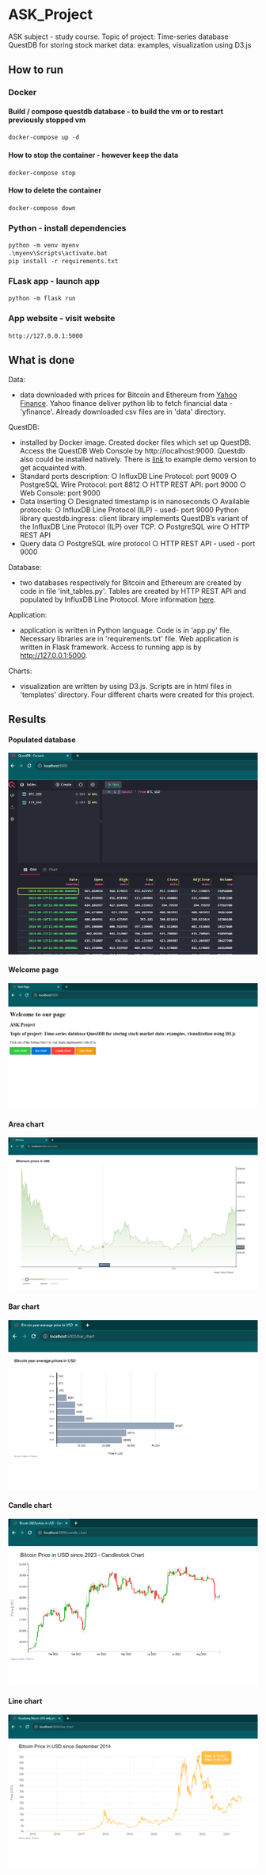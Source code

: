 # ASK_Project

ASK subject - study course. Topic of project: Time-series database QuestDB for storing stock market data: examples,
visualization using D3.js

## How to run

### Docker

#### Build / compose questdb database - to build the vm or to restart previously stopped vm

    docker-compose up -d

#### How to stop the container - however keep the data

    docker-compose stop

#### How to delete the container

    docker-compose down

### Python - install dependencies

    python -m venv myenv
    .\myenv\Scripts\activate.bat
    pip install -r requirements.txt

### FLask app - launch app

    python -m flask run

### App website - visit website

    http://127.0.0.1:5000

## What is done

Data:

* data downloaded with prices for Bitcoin and Ethereum from [Yahoo Finance](https://finance.yahoo.com/). Yahoo finance
  deliver python lib to fetch financial data - 'yfinance'. Already downloaded csv files are in 'data' directory.

QuestDB:

* installed by Docker image. Created docker files which set up QuestDB. Access the QuestDB Web Console
  by http://localhost:9000. Questdb also could be installed natively. There is [link](https://demo.questdb.io/) to
  example demo version to get acquainted with.
* Standard ports description:
    ○ InfluxDB Line Protocol: port 9009
    ○ PostgreSQL Wire Protocol: port 8812
    ○ HTTP REST API: port 9000
    ○ Web Console: port 9000
* Data inserting
    ○ Designated timestamp is in nanoseconds
    ○ Available protocols:
        ○ InfluxDB Line Protocol (ILP) - used-  port 9000
        Python library questdb.ingress: client library implements QuestDB’s variant of the InfluxDB Line Protocol (ILP) over TCP.
        ○ PostgreSQL wire 
        ○ HTTP REST API
* Query data 
    ○ PostgreSQL wire protocol
    ○ HTTP REST API - used - port 9000

Database:

* two databases respectively for Bitcoin and Ethereum are created by code in file 'init_tables.py'. Tables are created
  by HTTP REST API and populated by InfluxDB Line Protocol. More
  information [here](https://questdb.io/docs/develop/insert-data/).

Application:

* application is written in Python language. Code is in 'app.py' file. Necessary libraries are in 'requirements.txt'
  file. Web application is written in Flask framework. Access to running app is by http://127.0.0.1:5000.

Charts:

* visualization are written by using D3.js. Scripts are in html files in 'templates' directory. Four different charts
  were created for this project.

## Results

#### Populated database

![](results_png/populated_QuestDB.png)

#### Welcome page

![](results_png/Welcome.png)

#### Area chart

![](results_png/Area_chart.png)

#### Bar chart

![](results_png/Bar_chart.png)

#### Candle chart

![](results_png/Candle_chart.png)

#### Line chart

![](results_png/Line_chart.png)